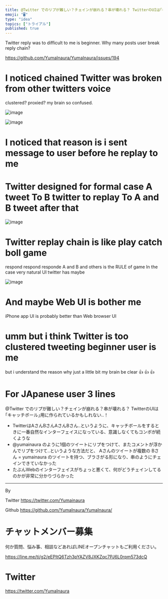 ```yaml
---
title: @Twitter でのリプが難しい？チェインが崩れる？串が壊れる？ TwitterのUIは｢キャッチボール｣用に作られているかもしれない‥！
emoji: "🖥"
type: "idea"
topics: ["トライアル"]
published: true
---
```


Twitter reply was to difficult to me is beginner. Why many posts user break reply chain?

https://github.com/YumaInaura/YumaInaura/issues/194

# I noticed chained Twitter was broken from other twitters voice

clustered? proxied? my brain so confused.

![image](https://user-images.githubusercontent.com/13635059/50590011-585b3380-0ecc-11e9-9612-b10e78bac747.png)


![image](https://user-images.githubusercontent.com/13635059/50589804-69577500-0ecb-11e9-8ba2-b5b4b53ad36a.png)

# I noticed that reason is i sent message to user before he replay to me

# Twitter designed for formal case A tweet To B twitter to replay To A and B tweet after that

![image](https://user-images.githubusercontent.com/13635059/50589941-00bcc800-0ecc-11e9-97bf-9734a8a54f6d.png)


# Twitter replay chain is like play catch boll game

respond respond responde A and B and others is the RULE of game
In the case very natural UI twitter has maybe


![image](https://user-images.githubusercontent.com/13635059/50589910-d834ce00-0ecb-11e9-8102-ae27a8237014.png)

# And maybe Web UI is bother me

iPhone app UI is probably better than Web browser UI

# umm but i think Twitter is too clustered tweeting beginner user is me

but i understand the reason why just a little bit my brain be clear 👍 👍 👍 

# For JApanese user 3 lines

@Twitter でのリプが難しい？チェインが崩れる？串が壊れる？ TwitterのUIは｢キャッチボール｣用に作られているかもしれない‥！

- TwitterはAさんBさんAさんBさん‥というように、キャッチボールをするときに一番自然なインターフェイスになっている、意識しなくてもコンボが続くような
- @yumainaura のように1個のツイートにリプをつけて、またコメントが浮かんでリプをつけて‥というような方法だと、 Aさんのツイートが複数の Bさん = yumainaura のツイートを持つ、ブラさがる形になり、串のようにチェインできていなかった
- たぶんWebのインターフェイスがちょっと悪くて、何がどうチェインしてるのかが非常に分かりづらかった

---

By 

Twitter https://twitter.com/Yumainaura

Github https://github.com/YumaInaura/YumaInaura/










<!-- Update From Qiita API -->

# チャットメンバー募集


何か質問、悩み事、相談などあればLINEオープンチャットもご利用ください。

https://line.me/ti/g2/eEPltQ6Tzh3pYAZV8JXKZqc7PJ6L0rpm573dcQ





# Twitter


https://twitter.com/YumaInaura


<!-- Update From Qiita API -->



